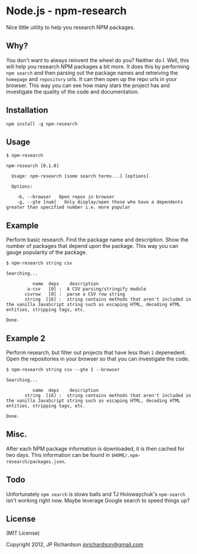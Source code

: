 Node.js - npm-research
================

Nice little utility to help you research NPM packages.


Why?
----

You don't want to always reinvent the wheel do you? Neither do I. Well, this will help you research NPM packages a bit more. It does this by performing `npm search` and then parsing out the package names and retreiving the `homepage` and `repository` urls. It can then open up the repo urls in your browser. This way you can see how many stars the project has and investigate the quality of the code and documentation.



Installation
------------

    npm install -g npm-research



Usage
------

    $ npm-research

    npm-research [0.1.0]

      Usage: npm-research [some search terms...] [options]

      Options:

        -b, --browser   Open repos in browser
        -g, --gte [num]   Only display/open those who have a dependents greater than specified number i.e. more popular



Example
-------

Perform basic research. Find the package name and description. Show the number of packages that depend upon the package. This way you can gauge popularity of the package.


    $ npm-research string csv

    Searching...

              name  deps    description
            a-csv   [0] :  A CSV parsing/stringify module
           csvrow   [0] :  parse a CSV row string
           string  [16] :  string contains methods that aren't included in the vanilla JavaScript string such as escaping HTML, decoding HTML entities, stripping tags, etc.

    Done.



Example 2
---------

Perform research, but filter out projects that have less than `1` depenedent. Open the repositories in your browser so that you can investigate the code.

    $ npm-research string csv --gte 1 --browser

    Searching...

              name  deps    description
           string  [16] :  string contains methods that aren't included in the vanilla JavaScript string such as escaping HTML, decoding HTML entities, stripping tags, etc.

    Done.



Misc.
----

After each NPM package information is downloaded, it is then cached for two days. This information can be found in `$HOME/.npm-research/packages.json`.



Todo
----

Unfortunately `npm search` is slows balls and TJ Holowaychuk's `npm-search` isn't working right now. Maybe leverage Google search to speed things up?



License
-------

(MIT License)

Copyright 2012, JP Richardson  <jprichardson@gmail.com>


